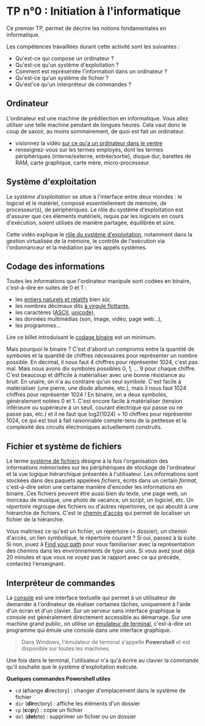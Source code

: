 # TP n°0 : Initiation à l'informatique

Ce premier TP, permet de décrire les notions fondamentales en informatique.

Les compétences travaillées durant cette activité sont les suivantes :

- Qu'est-ce qui compose un ordinateur ?
- Qu'est-ce qu'un système d'exploitation ?
- Comment est représentée l'information dans un ordinateur ?
- Qu'est-ce qu'un système de fichier ?
- Qu'est'ce qu'un interpréteur de commandes ?

## Ordinateur

L'ordinateur est une machine de prédilection en informatique. Vous allez utiliser une telle machine pendant de longues heures. Cela vaut donc le coup de savoir, au moins sommairement, de quoi est fait un ordinateur.

- visionnez la vidéo [sur ce qu'a un ordinateur dans le ventre](https://www.lemonde.fr/blog/binaire/2017/05/31/podcast-le-ventre-de-mon-ordi/)
- renseignez-vous sur les termes employés, dont les termes périphériques (interne/externe, entrée/sortie), disque dur, barettes de RAM, carte graphique, carte mère, micro-processeur.

## Système d'exploitation

Le _système d’exploitation_ se situe à l'interface entre deux mondes : le logiciel et le matériel, composé essentiellement de mémoire, de processeur(s), de périphériques. Le rôle du système d'exploitation est d'assurer que ces éléments matériels, requis par les logiciels en cours d'exécution, soient utilisés de manière partagée, équilibrée et sûre.

Cette vidéo explique le [rôle du système d'exploitation](https://www.lemonde.fr/blog/binaire/2017/06/14/podcast-systeme-dexploitation/), notamment dans la gestion virtualisée de la mémoire, le contrôle de l'exécution via l'ordonnanceur et la médiation par les appels systèmes.

## Codage des informations

Toutes les informations que l'ordinateur manipule sont codées en binaire, c'est-à-dire en suites de 0 et 1 :

- les [entiers naturels et relatifs](https://fr.wikipedia.org/wiki/Syst%C3%A8me_binaire) bien sûr,
- les nombres décimaux dits [à virgule flottante](https://fr.wikipedia.org/wiki/Virgule_flottante),
- les caractères ([ASCII](https://fr.wikipedia.org/wiki/American_Standard_Code_for_Information_Interchange#Description), [unicode](https://fr.wikipedia.org/wiki/Unicode)),
- les données multimédias (son, image, vidéo, page web...),
- les programmes...

Lire ce billet introduisant le [codage binaire](https://interstices.info/nom-de-code-binaire/) est un minimum.

Mais pourquoi le binaire ? C'est d'abord un compromis entre la quantité de symboles et la quantité de chiffres nécessaires pour représenter un nombre possible. En décimal, il nous faut 4 chiffres pour réprésenter 1024, c'est pas mal. Mais nous avons dix symboles possibles 0, 1, ... 9 pour chaque chiffre. C'est beaucoup et difficile à matérialiser avec une bonne résistance au bruit. En unaire, on n'a au contraire qu'un seul symbole. C'est facile à matérialiser (une pierre, une diode allumée, etc.), mais il nous faut 1024 chiffres pour représenter 1024 ! En binaire, on a deux symboles, généralement notées 0 et 1. C'est encore facile à matérialiser (tension inférieure ou supérieure à un seuil, courant électrique qui passe ou ne passe pas, etc.) et il ne faut que log2(1024) = 10 chiffres pour représenter 1024, ce qui est tout à fait raisonnable compte-tenu de la petitesse et la complexité des circuits électroniques actuellement construits.

## Fichier et système de fichiers

Le terme [système de fichiers](https://fr.wikipedia.org/wiki/Syst%C3%A8me_de_fichiers) désigne à la fois l'organisation des informations mémorisées sur les périphériques de stockage de l'ordinateur et la vue logique hiérarchique présentée à l'utilisateur. Les informations sont stockées dans des paquets appelées _fichiers_, écrits dans un certain _format_, c'est-à-dire selon une certaine manière d'encoder les informations en binaire. Ces fichiers peuvent être aussi bien du texte, une page web, un morceau de musique, une photo de vacance, un script, un logiciel, etc. Un _répertoire_ regroupe des fichiers ou d'autres répertoires, ce qui aboutit à une hiérarchie de fichiers. C'est le [chemin d'accès](<https://en.wikipedia.org/wiki/Path_(computing)>) qui permet de localiser un fichier de la hiérarchie.

Vous maîtrisez ce qu'est un fichier, un répertoire (= dossier), un chemin d'accès, un lien symbolique, le répertoire courant ? Si oui, passez à la suite.
Si non, jouez à [Find your path](http://demo710.univ-lyon1.fr/FYP/) pour vous familiariser avec la représentation des chemins dans les environnements de type unix. Si vous avez joué déjà 20 minutes et que vous ne voyez pas le rapport avec ce qui précède, contactez l'enseignant.

## Interpréteur de commandes

La [console](https://doc.ubuntu-fr.org/console) est une interface textuelle qui permet à un utilisateur de demander à l'ordinateur de réaliser certaines tâches, uniquement à l'aide d'un écran et d'un clavier. Sur un serveur sans interface graphique la console est généralement directement accessible au démarrage. Sur une machine grand public, on utilise un [émulateur de terminal](https://doc.ubuntu-fr.org/terminal), c'est-à-dire un programme qui émule une console dans une interface graphique.

> Dans Windows, l'émulateur de terminal s'appelle **Powershell** et est disponible sur toutes les machines.

Une fois dans le terminal, l'utilisateur n'a qu'à écrire au clavier la _commande_ qu'il souhaite que le système d'exploitation exécute.

**Quelques commandes Powershell utiles**

- `cd` (**c**hange **d**irectory) : changer d'emplacement dans le système de fichier
- `dir` (**dir**ectory) : affiche les éléments d'un dossier
- `cp` (**c**o**p**y) : copie un fichier
- `del` (**del**ete) : supprimer un fichier ou un dossier
